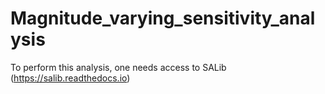 # Magnitude_varying_sensitivity_analysis

To perform this analysis, one needs access to SALib (https://salib.readthedocs.io)

